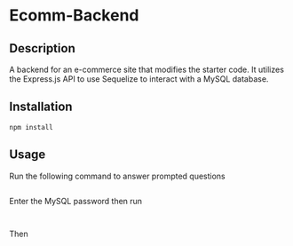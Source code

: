 # Ecomm-Backend

## Description
A backend for an e-commerce site that modifies the starter code. It utilizes the Express.js API to use Sequelize to interact with a MySQL database.

## Installation
```
npm install
```
## Usage
Run the following command to answer prompted questions
```mysql -u root --p
```
Enter the MySQL password then run
```source db/schema.sql
```
```exit
```
Then 
```npm run seed
```
```npm start
```